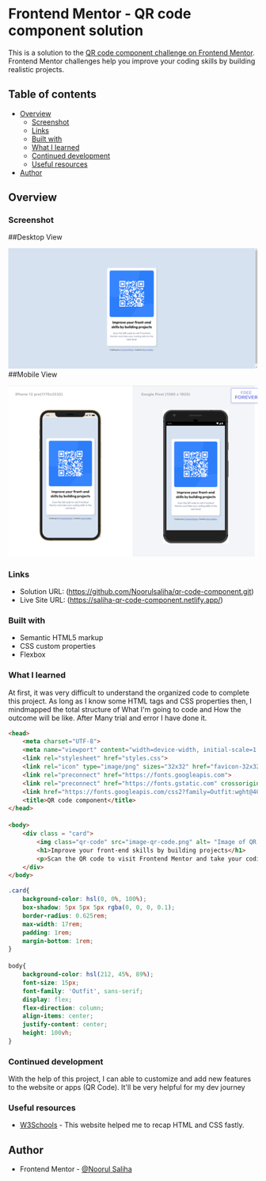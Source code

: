 # Frontend Mentor - QR code component solution

This is a solution to the [QR code component challenge on Frontend Mentor](https://www.frontendmentor.io/challenges/qr-code-component-iux_sIO_H). Frontend Mentor challenges help you improve your coding skills by building realistic projects. 

## Table of contents

- [Overview](#overview)
  - [Screenshot](#screenshot)
  - [Links](#links)
  - [Built with](#built-with)
  - [What I learned](#what-i-learned)
  - [Continued development](#continued-development)
  - [Useful resources](#useful-resources)
- [Author](#author)


## Overview

### Screenshot
##Desktop View

![](QR%20Code_desktop.png)
##Mobile View

![](Mobile-preview.png)


### Links

- Solution URL: (https://github.com/Noorulsaliha/qr-code-component.git)
- Live Site URL: (https://saliha-qr-code-component.netlify.app/)


### Built with

- Semantic HTML5 markup
- CSS custom properties
- Flexbox


### What I learned

At first, it was very difficult to understand the organized code to complete this project. As long as I know some HTML tags and CSS properties then, I mindmapped the total structure of What I'm going to code and How the outcome will be like. After Many trial and error I have done it.


```html
<head>
    <meta charset="UTF-8">
    <meta name="viewport" content="width=device-width, initial-scale=1.0">
    <link rel="stylesheet" href="styles.css">
    <link rel="icon" type="image/png" sizes="32x32" href="favicon-32x32.png">
    <link rel="preconnect" href="https://fonts.googleapis.com">
    <link rel="preconnect" href="https://fonts.gstatic.com" crossorigin>
    <link href="https://fonts.googleapis.com/css2?family=Outfit:wght@400;700&display=swap" rel="stylesheet">
    <title>QR code component</title>
</head>

<body>
    <div class = "card">
        <img class="qr-code" src="image-qr-code.png" alt= "Image of QR code" width= "285" height = "285"/>
        <h1>Improve your front-end skills by building projects</h1>
        <p>Scan the QR code to visit Frontend Mentor and take your coding skills to the next level</p>
    </div>
</body>  
```

```css
.card{
    background-color: hsl(0, 0%, 100%);
    box-shadow: 5px 5px 5px rgba(0, 0, 0, 0.1);
    border-radius: 0.625rem;
    max-width: 17rem;
    padding: 1rem;
    margin-bottom: 1rem;
}

body{
    background-color: hsl(212, 45%, 89%);
    font-size: 15px;
    font-family: 'Outfit', sans-serif;
    display: flex;
    flex-direction: column;
    align-items: center;
    justify-content: center;
    height: 100vh;
}

```

### Continued development
With the help of this project, I can able to customize and add new features to the website or apps (QR Code). It'll be very helpful for my dev journey

### Useful resources

- [W3Schools](https://www.w3schools.com/) - This website helped me to recap HTML and CSS fastly.


## Author

- Frontend Mentor - [@Noorul Saliha](https://www.frontendmentor.io/profile/Noorulsaliha)

